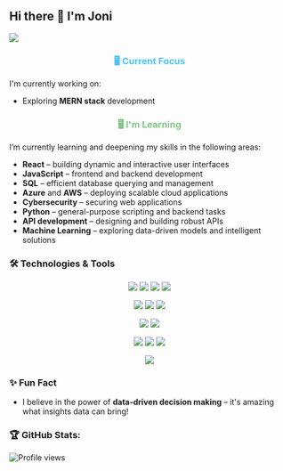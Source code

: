 ## Hi there 👋 I'm Joni


![](https://readme-typing-svg.demolab.com?font=Fira+code&pause=1000&width=435&lines=Web+developer;In+God+we+trust.+;All+others+must+bring+data.)




<h3 align="center" style="color: #4FC3F7;">🖥️ Current Focus</h3>

I'm currently working on:
- Exploring **MERN stack** development

<h3 align="center" style="color: #81C784;">🖥️ I'm Learning</h3>

I’m currently learning and deepening my skills in the following areas:

- **React** – building dynamic and interactive user interfaces
- **JavaScript** – frontend and backend development
- **SQL** – efficient database querying and management
- **Azure** and **AWS** – deploying scalable cloud applications
- **Cybersecurity** – securing web applications
- **Python** – general-purpose scripting and backend tasks
- **API development** – designing and building robust APIs
- **Machine Learning** – exploring data-driven models and intelligent solutions

### 🛠️ Technologies & Tools

<p align="center">
  <img src="https://img.shields.io/badge/Code-React-61DAFB?style=flat&logo=react&color=61DAFB" />
  <img src="https://img.shields.io/badge/Code-JavaScript-F7DF1E?style=flat&logo=javascript&color=F7DF1E" />
  <img src="https://img.shields.io/badge/Code-HTML-E34F26?style=flat&logo=html5&color=E34F26" />
  <img src="https://img.shields.io/badge/Code-CSS-1572B6?style=flat&logo=css3&color=1572B6" />
</p>

<p align="center">
  <img src="https://img.shields.io/badge/Code-Node.js-43853D?style=flat&logo=node.js&logoColor=white" />
  <img src="https://img.shields.io/badge/Code-PHP-777BB4?style=flat&logo=php&color=777BB4" />
  <img src="https://img.shields.io/badge/Code-Python-3776AB?style=flat&logo=python&color=3776AB" />
</p>

<p align="center">
  <img src="https://img.shields.io/badge/Tools-SQL-4479A1?style=flat&logo=mysql&color=4479A1" />
  <img src="https://img.shields.io/badge/Database-MongoDB-47A248?style=flat&logo=mongodb&color=47A248" />
</p>

<p align="center">
  <img src="https://img.shields.io/badge/Cloud-Azure-0078D4?style=flat&logo=microsoftazure&color=0078D4" />
  <img src="https://img.shields.io/badge/Cloud-AWS-232F3E?style=flat&logo=amazonaws&color=232F3E" />
  <img src="https://img.shields.io/badge/Security-Cybersecurity-FF385C?style=flat&logo=hackthebox&color=FF385C" />
</p>

<p align="center">
  <img src="https://img.shields.io/badge/Tools-Docker-2496ED?style=flat&logo=docker&color=2496ED" />
</p>

### ✨ Fun Fact

- I believe in the power of **data-driven decision making** – it's amazing what insights data can bring!




### 🏆 GitHub Stats:
![Profile views](https://komarev.com/ghpvc/?username=your-github-jonz-dsgn)










